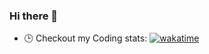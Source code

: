 ### Hi there 👋

- 🕒 Checkout my Coding stats: [![wakatime](https://wakatime.com/badge/user/8161045b-e258-4932-ba45-d84d199eb2f2.svg)](https://wakatime.com/@8161045b-e258-4932-ba45-d84d199eb2f2)

<!--
**sundayj/sundayj** is a ✨ _special_ ✨ repository because its `README.md` (this file) appears on your GitHub profile.

Here are some ideas to get you started:

- 🔭 I’m currently working on ...
- 🌱 I’m currently learning ...
- 👯 I’m looking to collaborate on ...
- 🤔 I’m looking for help with ...
- 💬 Ask me about ...
- 📫 How to reach me: ...
- 😄 Pronouns: ...
- ⚡ Fun fact: ...
-->
